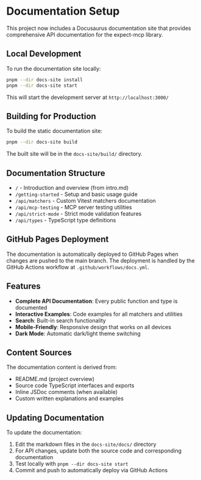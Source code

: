 # Documentation Setup

This project now includes a Docusaurus documentation site that provides comprehensive API documentation for the expect-mcp library.

## Local Development

To run the documentation site locally:

```bash
pnpm --dir docs-site install
pnpm --dir docs-site start
```

This will start the development server at `http://localhost:3000/`

## Building for Production

To build the static documentation site:

```bash
pnpm --dir docs-site build
```

The built site will be in the `docs-site/build/` directory.

## Documentation Structure

- `/` - Introduction and overview (from intro.md)
- `/getting-started` - Setup and basic usage guide
- `/api/matchers` - Custom Vitest matchers documentation
- `/api/mcp-testing` - MCP server testing utilities
- `/api/strict-mode` - Strict mode validation features
- `/api/types` - TypeScript type definitions

## GitHub Pages Deployment

The documentation is automatically deployed to GitHub Pages when changes are pushed to the main branch. The deployment is handled by the GitHub Actions workflow at `.github/workflows/docs.yml`.

## Features

- **Complete API Documentation**: Every public function and type is documented
- **Interactive Examples**: Code examples for all matchers and utilities
- **Search**: Built-in search functionality
- **Mobile-Friendly**: Responsive design that works on all devices
- **Dark Mode**: Automatic dark/light theme switching

## Content Sources

The documentation content is derived from:

- README.md (project overview)
- Source code TypeScript interfaces and exports
- Inline JSDoc comments (when available)
- Custom written explanations and examples

## Updating Documentation

To update the documentation:

1. Edit the markdown files in the `docs-site/docs/` directory
2. For API changes, update both the source code and corresponding documentation
3. Test locally with `pnpm --dir docs-site start`
4. Commit and push to automatically deploy via GitHub Actions
